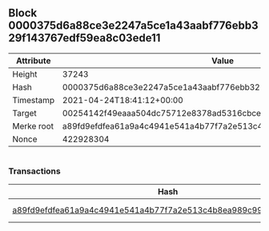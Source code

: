 ## Block 0000375d6a88ce3e2247a5ce1a43aabf776ebb329f143767edf59ea8c03ede11

Attribute | Value
--- | ---
Height | 37243
Hash | 0000375d6a88ce3e2247a5ce1a43aabf776ebb329f143767edf59ea8c03ede11
Timestamp | 2021-04-24T18:41:12+00:00
Target | 00254142f49eaaa504dc75712e8378ad5316cbcead634704b3734b6271167cc4
Merke root | a89fd9efdfea61a9a4c4941e541a4b77f7a2e513c4b8ea989c995409c892763a
Nonce | 422928304

```

```

### Transactions

Hash | Amount
--- | ---
[a89fd9efdfea61a9a4c4941e541a4b77f7a2e513c4b8ea989c995409c892763a](a89fd9efdfea61a9a4c4941e541a4b77f7a2e513c4b8ea989c995409c892763a.md) | 10.00000000 SKEPTI 
